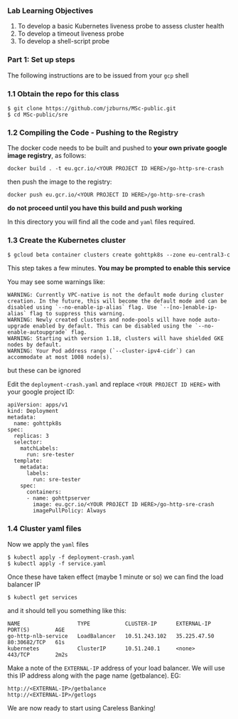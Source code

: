 
### Lab Learning Objectives
1. To develop a basic Kubernetes liveness probe to assess cluster health
2. To develop a timeout liveness probe
3. To develop a shell-script probe

### Part 1: Set up steps

The following instructions are to be issued from your ``gcp`` shell

### 1.1 Obtain the repo for this class
```
$ git clone https://github.com/jzburns/MSc-public.git
$ cd MSc-public/sre
```

### 1.2 Compiling the Code - Pushing to the Registry

The docker code needs to be built and pushed to **your own private google image registry**, as follows:

```
docker build . -t eu.gcr.io/<YOUR PROJECT ID HERE>/go-http-sre-crash
```
then push the image to the registry:

```
docker push eu.gcr.io/<YOUR PROJECT ID HERE>/go-http-sre-crash
```

**do not proceed until you have this build and push working**

In this directory you will find all the code and ``yaml`` files required.
### 1.3 Create the Kubernetes cluster

```
$ gcloud beta container clusters create gohttpk8s --zone eu-central3-c
```
This step takes a few minutes. **You may be prompted to enable this service**

You may see some warnings like:

```
WARNING: Currently VPC-native is not the default mode during cluster creation. In the future, this will become the default mode and can be disabled using `--no-enable-ip-alias` flag. Use `--[no-]enable-ip-alias` flag to suppress this warning.
WARNING: Newly created clusters and node-pools will have node auto-upgrade enabled by default. This can be disabled using the `--no-enable-autoupgrade` flag.
WARNING: Starting with version 1.18, clusters will have shielded GKE nodes by default.
WARNING: Your Pod address range (`--cluster-ipv4-cidr`) can accommodate at most 1008 node(s). 
```
but these can be ignored

Edit the ``deployment-crash.yaml`` and replace ``<YOUR PROJECT ID HERE>`` with your google project ID:

```
apiVersion: apps/v1
kind: Deployment
metadata:
  name: gohttpk8s
spec:
  replicas: 3
  selector:
    matchLabels:
      run: sre-tester
  template:
    metadata:
      labels:
        run: sre-tester
    spec:
      containers:
      - name: gohttpserver
        image: eu.gcr.io/<YOUR PROJECT ID HERE>/go-http-sre-crash
        imagePullPolicy: Always
```

### 1.4 Cluster yaml files

Now we apply the ``yaml`` files

```
$ kubectl apply -f deployment-crash.yaml
$ kubectl apply -f service.yaml 
```
Once these have taken effect (maybe 1 minute or so) we can find the load balancer IP

```
$ kubectl get services
```
and it should tell you something like this:
```
NAME                  TYPE           CLUSTER-IP      EXTERNAL-IP    PORT(S)        AGE
go-http-nlb-service   LoadBalancer   10.51.243.102   35.225.47.50   80:30682/TCP   61s
kubernetes            ClusterIP      10.51.240.1     <none>         443/TCP        2m2s
```
Make a note of the ``EXTERNAL-IP`` address of your load balancer. We will use this IP address along with the page name (getbalance).
EG:
```
http://<EXTERNAL-IP>/getbalance
http://<EXTERNAL-IP>/getlogs
```
We are now ready to start using Careless Banking!


